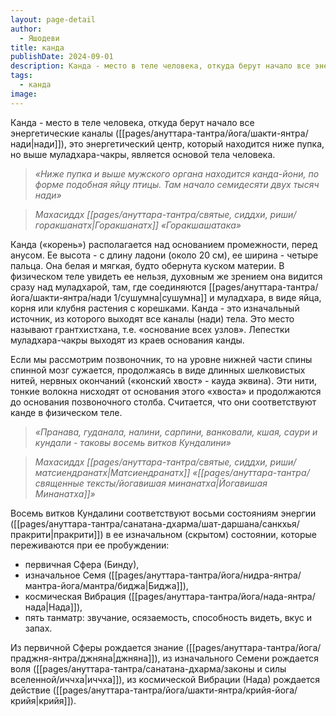 ```yaml
---
layout: page-detail
author:
  - Яшодеви
title: канда
publishDate: 2024-09-01
description: Канда - место в теле человека, откуда берут начало все энергетические каналы (нади), это энергетический центр, который находится ниже пупка, но выше муладхара-чакры, является основой тела человека.
tags:
  - канда
image:
---
```

Канда - место в теле человека, откуда берут начало все энергетические каналы ([[pages/ануттара-тантра/йога/шакти-янтра/нади|нади]]), это энергетический центр, который находится ниже пупка, но выше муладхара-чакры, является основой тела человека.

>*«Ниже пупка и выше мужского органа находится канда-йони, по форме подобная яйцу птицы. Там начало семидесяти двух тысяч нади»*
 
>*Махасиддх [[pages/ануттара-тантра/святые, сиддхи, риши/горакшанатх|Горакшанатх]] «Горакшашатака»*

Канда («корень») располагается над основанием промежности, перед анусом. Ее высота - с длину ладони (около 20 см), ее ширина - четыре пальца. Она белая и мягкая, будто обернута куском материи. В физическом теле увидеть ее нельзя, духовным же зрением она видится сразу над муладхарой, там, где соединяются [[pages/ануттара-тантра/йога/шакти-янтра/нади 1/сушумна|сушумна]] и муладхара, в виде яйца, корня или клубня растения с корешками. Канда - это изначальный источник, из которого выходят все каналы (нади) тела. Это место называют грантхистхана, т.е. «основание всех узлов». Лепестки муладхара-чакры выходят из краев основания канды. 

Если мы рассмотрим позвоночник, то на уровне нижней части спины спинной мозг сужается, продолжаясь в виде длинных шелковистых нитей, нервных окончаний («конский хвост» - кауда эквина). Эти нити, тонкие волокна нисходят от основания этого «хвоста» и продолжаются до основания позвоночного столба. Считается, что они соответствуют канде в физическом теле. 

>*«Пранава, гуданала, налини, сарпини, ванковали, кшая, саури и кундали - таковы восемь витков Кундалини»*
 
>*Махасиддх [[pages/ануттара-тантра/святые, сиддхи, риши/матсиендранатх|Матсиендранатх]] «[[pages/ануттара-тантра/священные тексты/йогавишая минанатха|Йогавишая Минанатха]]»*

Восемь витков Кундалини соответствуют восьми состояниям энергии ([[pages/ануттара-тантра/санатана-дхарма/шат-даршана/санкхья/пракрити|пракрити]]) в ее изначальном (скрытом) состоянии, которые переживаются при ее пробуждении: 

- первичная Сфера (Бинду), 
- изначальное Семя ([[pages/ануттара-тантра/йога/нидра-янтра/мантра-йога/мантра/биджа|Биджа]]), 
- космическая Вибрация ([[pages/ануттара-тантра/йога/нада-янтра/нада|Нада]]), 
- пять танматр: звучание, осязаемость, способность видеть, вкус и запах. 

Из первичной Сферы рождается знание ([[pages/ануттара-тантра/йога/праджня-янтра/джняна|джняна]]), из изначального Семени рождается воля ([[pages/ануттара-тантра/санатана-дхарма/законы и силы вселенной/иччха|иччха]]), из космической Вибрации (Нада) рождается действие ([[pages/ануттара-тантра/йога/шакти-янтра/крийя-йога/крийя|крийя]]).

